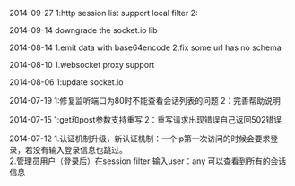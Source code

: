 2014-09-27
    1:http session list support local filter
    2:
    
2014-09-14
    downgrade the socket.io lib
    
2014-08-14
   1.emit data with base64encode
   2.fix some url has no schema
   
2014-08-10
   1.websocket proxy support
   
2014-08-06
   1:update socket.io
   
2014-07-19
   1:修复监听端口为80时不能查看会话列表的问题
   2：完善帮助说明

2014-07-15
   1:get和post参数支持重写
   2：重写请求出现错误自己返回502错误

2014-07-12 
   1.认证机制升级，新认证机制：一个ip第一次访问的时候会要求登录，若没有输入登录信息也跳过。  
   2.管理员用户（登录后）在session filter 输入user：any 可以查看到所有的会话信息  

